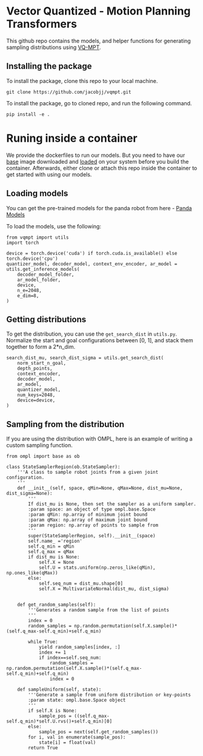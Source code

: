 # Vector Quantized - Motion Planning Transformers

This github repo contains the models, and helper functions for generating sampling distributions using [VQ-MPT](https://sites.google.com/eng.ucsd.edu/vq-mpt/home).

## Installing the package

To install the package, clone this repo to your local machine.

```
git clone https://github.com/jacobjj/vqmpt.git
```

To install the package, go to cloned repo, and run the following command.

```
pip install -e .
```

# Runing inside a container
We provide the dockerfiles to run our models. But you need to have our [base](https://drive.google.com/file/d/1DFC5nKoPTKF6ASZHnqi5FA8NF54LKD7A/view?usp=sharing) image downloaded and [loaded](https://docs.docker.com/engine/reference/commandline/load/) on your system before you build the container. Afterwards, either clone or attach this repo inside the container to get started with using our models.

## Loading models

You can get the pre-trained models for the panda robot from here - [Panda Models](https://drive.google.com/file/d/1B0KVBxYBi0fCQcvagponF6j_2TikZfN7/view?usp=sharing)

To load the models, use the following:

```
from vqmpt import utils
import torch

device = torch.device('cuda') if torch.cuda.is_available() else torch.device('cpu')
quantizer_model, decoder_model, context_env_encoder, ar_model = utils.get_inference_models(
    decoder_model_folder,
    ar_model_folder,
    device,
    n_e=2048,
    e_dim=8,
)
```

## Getting distributions
To get the distribution, you can use the `get_search_dist` in `utils.py`. Normalize the start and goal configurations between [0, 1], and stack them together to form a 2*n_dim.

```
search_dist_mu, search_dist_sigma = utils.get_search_dist(
    norm_start_n_goal,
    depth_points,
    context_encoder,
    decoder_model,
    ar_model,
    quantizer_model,
    num_keys=2048,
    device=device,
)
```

## Sampling from the distribution

If you are using the distribution with OMPL, here is an example of writing a custom sampling function.

```
from ompl import base as ob

class StateSamplerRegion(ob.StateSampler):
    '''A class to sample robot joints from a given joint configuration.
    '''
    def __init__(self, space, qMin=None, qMax=None, dist_mu=None, dist_sigma=None):
        '''
        If dist_mu is None, then set the sampler as a uniform sampler.
        :param space: an object of type ompl.base.Space
        :param qMin: np.array of minimum joint bound
        :param qMax: np.array of maximum joint bound
        :param region: np.array of points to sample from
        '''
        super(StateSamplerRegion, self).__init__(space)
        self.name_ ='region'
        self.q_min = qMin
        self.q_max = qMax
        if dist_mu is None:
            self.X = None
            self.U = stats.uniform(np.zeros_like(qMin), np.ones_like(qMax))
        else:
            self.seq_num = dist_mu.shape[0]
            self.X = MultivariateNormal(dist_mu, dist_sigma)

                       
    def get_random_samples(self):
        '''Generates a random sample from the list of points
        '''
        index = 0
        random_samples = np.random.permutation(self.X.sample()*(self.q_max-self.q_min)+self.q_min)

        while True:
            yield random_samples[index, :]
            index += 1
            if index==self.seq_num:
                random_samples = np.random.permutation(self.X.sample()*(self.q_max-self.q_min)+self.q_min)
                index = 0
                
    def sampleUniform(self, state):
        '''Generate a sample from uniform distribution or key-points
        :param state: ompl.base.Space object
        '''
        if self.X is None:
            sample_pos = ((self.q_max-self.q_min)*self.U.rvs()+self.q_min)[0]
        else:
            sample_pos = next(self.get_random_samples())
        for i, val in enumerate(sample_pos):
            state[i] = float(val)
        return True
```